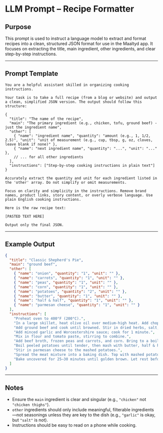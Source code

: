 # LLM Prompt – Recipe Formatter

## Purpose

This prompt is used to instruct a language model to extract and format recipes into a clean, structured JSON format for use in the Maaltyd app. It focuses on extracting the title, main ingredient, other ingredients, and clear step-by-step instructions.

---

## Prompt Template

```
You are a helpful assistant skilled in organizing cooking instructions.

Your task is to take a full recipe (from a blog or website) and output a clean, simplified JSON version. The output should follow this structure:

{
  "title": "The name of the recipe",
  "main": "The primary ingredient (e.g., chicken, tofu, ground beef) - just the ingredient name",
  "other": [
    { "name": "ingredient name", "quantity": "amount (e.g., 1, 1/2, 2.5)", "unit": "unit of measurement (e.g., cup, tbsp, g, oz, cloves, leave blank if none)" },
    { "name": "next ingredient name", "quantity": "...", "unit": "..." },
    // ... for all other ingredients
  ],
  "instructions": ["Step-by-step cooking instructions in plain text"]
}

Accurately extract the quantity and unit for each ingredient listed in the 'other' array. Do not simplify or omit measurements.

Focus on clarity and simplicity in the instructions. Remove brand names, product links, story content, or overly verbose language. Use plain English cooking instructions.

Here is the raw recipe text:

[PASTED TEXT HERE]

Output only the final JSON.
```

---

## Example Output

```json
{
  "title": "Classic Shepherd's Pie",
  "main": "ground beef",
  "other": [
    { "name": "onion", "quantity": "1", "unit": "" },
    { "name": "carrots", "quantity": "1", "unit": "" },
    { "name": "peas", "quantity": "1", "unit": "" },
    { "name": "corn", "quantity": "1", "unit": "" },
    { "name": "potatoes", "quantity": "2", "unit": "" },
    { "name": "butter", "quantity": "1", "unit": "" },
    { "name": "half & half", "quantity": "1", "unit": "" },
    { "name": "parmesan cheese", "quantity": "1", "unit": "" }
  ],
  "instructions": [
    "Preheat oven to 400°F (200°C).",
    "In a large skillet, heat olive oil over medium-high heat. Add chopped onions and cook for 5 minutes.",
    "Add ground beef and cook until browned. Stir in dried herbs, salt, and pepper.",
    "Add minced garlic and Worcestershire sauce; cook for 1 minute.",
    "Mix in flour and tomato paste, stirring to combine.",
    "Add beef broth, frozen peas and carrots, and corn. Bring to a boil, then reduce heat and simmer for 5 minutes.",
    "Boil peeled potatoes until tender, then mash with butter, half & half, garlic powder, salt, and pepper.",
    "Stir in parmesan cheese to the mashed potatoes.",
    "Spread the meat mixture into a baking dish. Top with mashed potatoes.",
    "Bake uncovered for 25–30 minutes until golden brown. Let rest before serving."
  ]
}
```

---

## Notes

- Ensure the `main` ingredient is clear and singular (e.g., `"chicken"` not `"chicken thighs"`).
- `other` ingredients should only include meaningful, filterable ingredients—not seasonings unless they are key to the dish (e.g., `"garlic"` is okay, but `"salt"` is not).
- Instructions should be easy to read on a phone while cooking.
